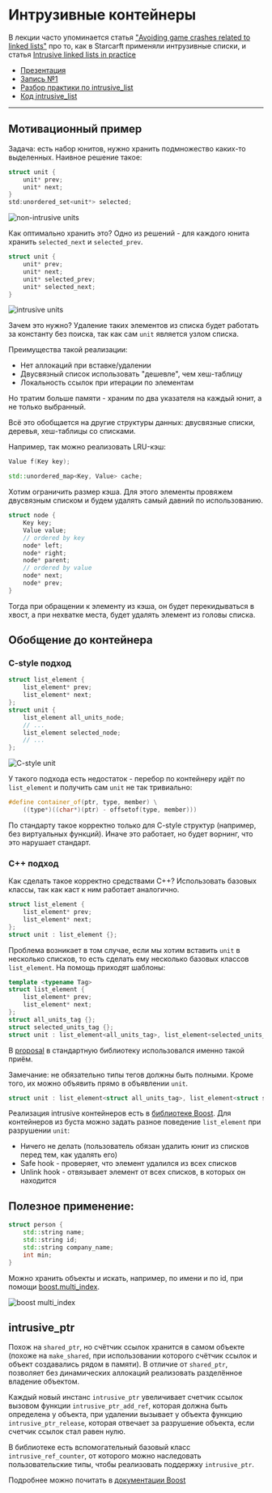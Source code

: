 # Интрузивные контейнеры 

В лекции часто упоминается статья ["Avoiding game crashes related to linked lists"](https://www.codeofhonor.com/blog/avoiding-game-crashes-related-to-linked-lists) про то, как в Starcarft применяли интрузивные списки, и статья [Intrusive linked lists in practice](https://www.data-structures-in-practice.com/intrusive-linked-lists/)

- [Презентация](slides/intrusive.pdf)
- [Запись №1](https://www.youtube.com/watch?v=Kf7qkcaWetc)
- [Разбор практики по intrusive_list](https://www.youtube.com/watch?v=fwPUzKDsQTA)
- [Код intrusive_list](https://github.com/sorokin/intrusive_list)

---

## Мотивационный пример

Задача: есть набор юнитов, нужно хранить подмножество каких-то выделенных. Наивное решение такое:

```c++
struct unit {
    unit* prev;
    unit* next;
}
std:unordered_set<unit*> selected;
```

![non-intrusive units](images/09.12_nonintrusive_units.png)

Как оптимально хранить это? Одно из решений - для каждого юнита хранить `selected_next` и `selected_prev`.

```c++
struct unit {
    unit* prev;
    unit* next;
    unit* selected_prev;
    unit* selected_next;
}
```

![intrusive units](images/09.12_intrusive_units.png)

Зачем это нужно? Удаление таких элементов из списка будет работать за константу без поиска, так как сам `unit` является узлом списка.

Преимущества такой реализации:

- Нет аллокаций при вставке/удалении
- Двусвязный список использовать "дешевле", чем хеш-таблицу
- Локальность ссылок при итерации по элементам

Но тратим больше памяти - храним по два указателя на каждый юнит, а не только выбранный.

Всё это обобщается на другие структуры данных: двусвязные списки, деревья, хеш-таблицы со списками. 

Например, так можно реализовать LRU-кэш:

```c++
Value f(Key key);

std::unordered_map<Key, Value> cache;
```

Хотим ограничить размер кэша. Для этого элементы провяжем двусвязным списком и будем удалять самый давний по использованию.

```c++
struct node {
    Key key;
    Value value;
    // ordered by key
    node* left;
    node* right;
    node* parent;
    // ordered by value
    node* next;
    node* prev;
}
```

Тогда при обращении к элементу из кэша, он будет перекидываться в хвост, а при нехватке места, будет удалять элемент из головы списка.

## Обобщение до контейнера

### C-style подход

```c
struct list_element {
    list_element* prev;
    list_element* next;
};
struct unit {
    list_element all_units_node;
    // ...
    list_element selected_node;
    // ...
};
```

![C-style unit](images/09.12_intrusive_c.png)

У такого подхода есть недостаток - перебор по контейнеру идёт по `list_element` и получить сам `unit` не так тривиально:

```c++
#define container_of(ptr, type, member) \
	((type*)((char*)(ptr) - offsetof(type, member)))
```

По стандарту такое корректно только для C-style структур (например, без виртуальных функций). Иначе это работает, но будет ворнинг, что это нарушает стандарт.

### C++ подход

Как сделать такое корректно средствами C++? Использовать базовых классы, так как каст к ним работает аналогично.

```c++
struct list_element {
    list_element* prev;
    list_element* next;
};
struct unit : list_element {};
```

Проблема возникает в том случае, если мы хотим вставить `unit` в несколько списков, то есть сделать ему несколько базовых классов `list_element`. На помощь приходят шаблоны:

```c++
template <typename Tag>
struct list_element {
    list_element* prev;
    list_element* next;
};
struct all_units_tag {};
struct selected_units_tag {};
struct unit : list_element<all_units_tag>, list_element<selected_units_tag> {};
```

В [proposal](http://www.open-std.org/jtc1/sc22/wg21/docs/papers/2016/p0406r1.html) в стандартную библиотеку использовался именно такой приём.

Замечание: не обязательно типы тегов должны быть полными. Кроме того, их можно объявить прямо в объявлении `unit`.

```c++
struct unit : list_element<struct all_units_tag>, list_element<struct selected_units_tag> {};
```

Реализация intrusive контейнеров есть в [библиотеке Boost](https://www.boost.org/doc/libs/1_71_0/doc/html/intrusive.html). Для контейнеров из буста можно задать разное поведение `list_element` при разрушении `unit`:

- Ничего не делать (пользователь обязан удалить юнит из списков перед тем, как удалять его)
- Safe hook - проверяет, что элемент удалился из всех списков
- Unlink hook - отвязывает элемент от всех списков, в которых он находится

## Полезное применение:

```c++
struct person {
    std::string name;
    std::string id;
    std::string company_name;
    int min;
}
```

Можно хранить объекты и искать, например, по имени и по id, при помощи [boost.multi_index](https://www.boost.org/doc/libs/1_62_0/libs/multi_index/doc/index.html).

![boost multi_index](images/09.12_boost_multi_index.png)

## intrusive_ptr

Похож на `shared_ptr`, но счётчик ссылок хранится в самом объекте (похоже на `make_shared`, при использовании которого счётчик ссылок и объект создавались рядом в памяти). В отличие от `shared_ptr`, позволяет без динамических аллокаций реализовать разделённое владение объектом. 

Каждый новый инстанс `intrusive_ptr` увеличивает счетчик ссылок вызовом функции `intrusive_ptr_add_ref`, которая должна быть определена у объекта, при удалении вызывает у объекта функцию `intrusive_ptr_release`, которая отвечает за разрушение объекта, если счетчик ссылок стал равен нулю.

В библиотеке есть вспомогательный базовый класс `intrusive_ref_counter`, от которого можно наследовать пользовательские типы, чтобы реализовать поддержку `intrusive_ptr`.

Подробнее можно почитать в [документации Boost](https://www.boost.org/doc/libs/1_60_0/libs/smart_ptr/intrusive_ptr.html)